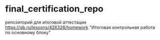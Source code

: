 # final_certification_repo
репозиторий для итоговой аттестации https://gb.ru/lessons/426328/homework "Итоговая контрольная работа по основному блоку"
